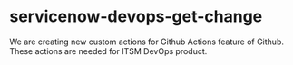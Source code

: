 # servicenow-devops-get-change
We are creating new custom actions for Github Actions feature of Github. These actions are needed for ITSM DevOps product.

